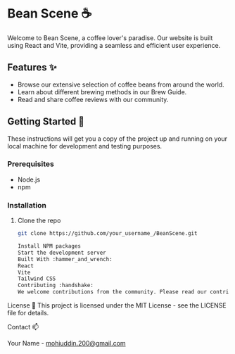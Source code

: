 # Bean Scene :coffee:

Welcome to Bean Scene, a coffee lover's paradise. Our website is built using React and Vite, providing a seamless and efficient user experience.

## Features :sparkles:

- Browse our extensive selection of coffee beans from around the world.
- Learn about different brewing methods in our Brew Guide.
- Read and share coffee reviews with our community.

## Getting Started :rocket:

These instructions will get you a copy of the project up and running on your local machine for development and testing purposes.

### Prerequisites

- Node.js
- npm

### Installation

1. Clone the repo

   ```sh
   git clone https://github.com/your_username_/BeanScene.git

   Install NPM packages
   Start the development server
   Built With :hammer_and_wrench:
   React
   Vite
   Tailwind CSS
   Contributing :handshake:
   We welcome contributions from the community. Please read our contributing guide for more information.
   ```

License :scroll:
This project is licensed under the MIT License - see the LICENSE file for details.

Contact :mailbox:

Your Name - mohiuddin.200@gmail.com


